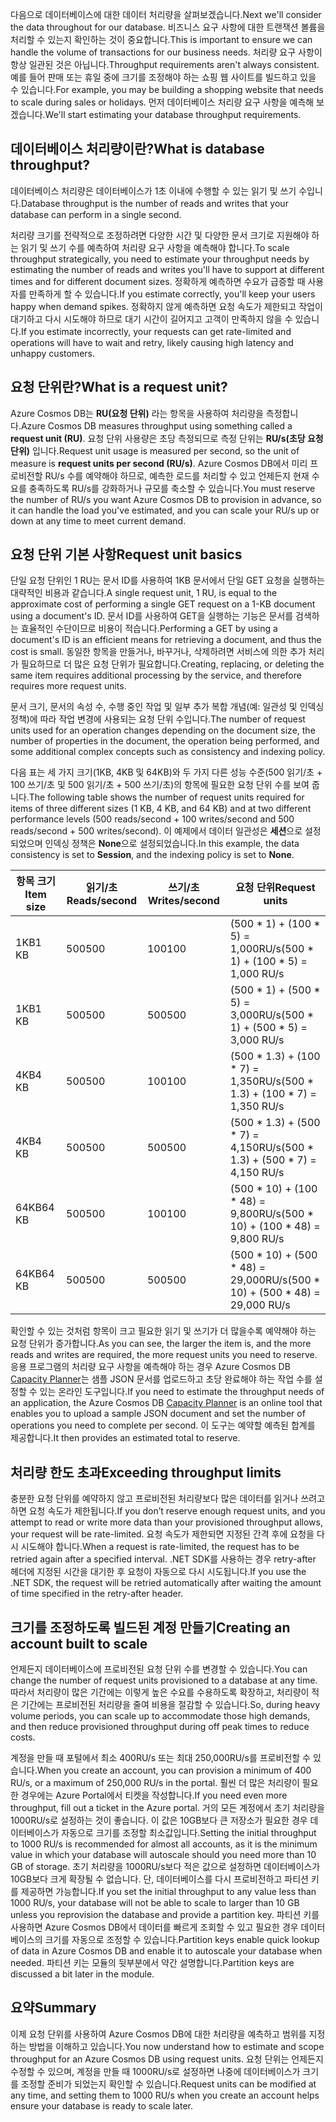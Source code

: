<span data-ttu-id="8a36c-101">다음으로 데이터베이스에 대한 데이터 처리량을 살펴보겠습니다.</span><span class="sxs-lookup"><span data-stu-id="8a36c-101">Next we'll consider the data throughout for our database.</span></span> <span data-ttu-id="8a36c-102">비즈니스 요구 사항에 대한 트랜잭션 볼륨을 처리할 수 있는지 확인하는 것이 중요합니다.</span><span class="sxs-lookup"><span data-stu-id="8a36c-102">This is important to ensure we can handle the volume of transactions for our business needs.</span></span> <span data-ttu-id="8a36c-103">처리량 요구 사항이 항상 일관된 것은 아닙니다.</span><span class="sxs-lookup"><span data-stu-id="8a36c-103">Throughput requirements aren't always consistent.</span></span> <span data-ttu-id="8a36c-104">예를 들어 판매 또는 휴일 중에 크기를 조정해야 하는 쇼핑 웹 사이트를 빌드하고 있을 수 있습니다.</span><span class="sxs-lookup"><span data-stu-id="8a36c-104">For example, you may be building a shopping website that needs to scale during sales or holidays.</span></span> <span data-ttu-id="8a36c-105">먼저 데이터베이스 처리량 요구 사항을 예측해 보겠습니다.</span><span class="sxs-lookup"><span data-stu-id="8a36c-105">We'll start estimating your database throughput requirements.</span></span>

## <a name="what-is-database-throughput"></a><span data-ttu-id="8a36c-106">데이터베이스 처리량이란?</span><span class="sxs-lookup"><span data-stu-id="8a36c-106">What is database throughput?</span></span> 

<span data-ttu-id="8a36c-107">데이터베이스 처리량은 데이터베이스가 1초 이내에 수행할 수 있는 읽기 및 쓰기 수입니다.</span><span class="sxs-lookup"><span data-stu-id="8a36c-107">Database throughput is the number of reads and writes that your database can perform in a single second.</span></span>

<span data-ttu-id="8a36c-108">처리량 크기를 전략적으로 조정하려면 다양한 시간 및 다양한 문서 크기로 지원해야 하는 읽기 및 쓰기 수를 예측하여 처리량 요구 사항을 예측해야 합니다.</span><span class="sxs-lookup"><span data-stu-id="8a36c-108">To scale throughput strategically, you need to estimate your throughput needs by estimating the number of reads and writes you'll have to support at different times and for different document sizes.</span></span> <span data-ttu-id="8a36c-109">정확하게 예측하면 수요가 급증할 때 사용자를 만족하게 할 수 있습니다.</span><span class="sxs-lookup"><span data-stu-id="8a36c-109">If you estimate correctly, you'll keep your users happy when demand spikes.</span></span> <span data-ttu-id="8a36c-110">정확하지 않게 예측하면 요청 속도가 제한되고 작업이 대기하고 다시 시도해야 하므로 대기 시간이 길어지고 고객이 만족하지 않을 수 있습니다.</span><span class="sxs-lookup"><span data-stu-id="8a36c-110">If you estimate incorrectly, your requests can get rate-limited and operations will have to wait and retry, likely causing high latency and unhappy customers.</span></span>

## <a name="what-is-a-request-unit"></a><span data-ttu-id="8a36c-111">요청 단위란?</span><span class="sxs-lookup"><span data-stu-id="8a36c-111">What is a request unit?</span></span>

<span data-ttu-id="8a36c-112">Azure Cosmos DB는 **RU(요청 단위)** 라는 항목을 사용하여 처리량을 측정합니다.</span><span class="sxs-lookup"><span data-stu-id="8a36c-112">Azure Cosmos DB measures throughput using something called a **request unit (RU)**.</span></span> <span data-ttu-id="8a36c-113">요청 단위 사용량은 초당 측정되므로 측정 단위는 **RU/s(초당 요청 단위)** 입니다.</span><span class="sxs-lookup"><span data-stu-id="8a36c-113">Request unit usage is measured per second, so the unit of measure is **request units per second (RU/s)**.</span></span> <span data-ttu-id="8a36c-114">Azure Cosmos DB에서 미리 프로비전할 RU/s 수를 예약해야 하므로, 예측한 로드를 처리할 수 있고 언제든지 현재 수요를 충족하도록 RU/s를 강화하거나 규모를 축소할 수 있습니다.</span><span class="sxs-lookup"><span data-stu-id="8a36c-114">You must reserve the number of RU/s you want Azure Cosmos DB to provision in advance, so it can handle the load you've estimated, and you can scale your RU/s up or down at any time to meet current demand.</span></span>

## <a name="request-unit-basics"></a><span data-ttu-id="8a36c-115">요청 단위 기본 사항</span><span class="sxs-lookup"><span data-stu-id="8a36c-115">Request unit basics</span></span>

<span data-ttu-id="8a36c-116">단일 요청 단위인 1 RU는 문서 ID를 사용하여 1KB 문서에서 단일 GET 요청을 실행하는 대략적인 비용과 같습니다.</span><span class="sxs-lookup"><span data-stu-id="8a36c-116">A single request unit, 1 RU, is equal to the approximate cost of performing a single GET request on a 1-KB document using a document's ID.</span></span> <span data-ttu-id="8a36c-117">문서 ID를 사용하여 GET을 실행하는 기능은 문서를 검색하는 효율적인 수단이므로 비용이 적습니다.</span><span class="sxs-lookup"><span data-stu-id="8a36c-117">Performing a GET by using a document's ID is an efficient means for retrieving a document, and thus the cost is small.</span></span> <span data-ttu-id="8a36c-118">동일한 항목을 만들거나, 바꾸거나, 삭제하려면 서비스에 의한 추가 처리가 필요하므로 더 많은 요청 단위가 필요합니다.</span><span class="sxs-lookup"><span data-stu-id="8a36c-118">Creating, replacing, or deleting the same item requires additional processing by the service, and therefore requires more request units.</span></span>

<span data-ttu-id="8a36c-119">문서 크기, 문서의 속성 수, 수행 중인 작업 및 일부 추가 복합 개념(예: 일관성 및 인덱싱 정책)에 따라 작업 변경에 사용되는 요청 단위 수입니다.</span><span class="sxs-lookup"><span data-stu-id="8a36c-119">The number of request units used for an operation changes depending on the document size, the number of properties in the document, the operation being performed, and some additional complex concepts such as consistency and indexing policy.</span></span>

<span data-ttu-id="8a36c-120">다음 표는 세 가지 크기(1KB, 4KB 및 64KB)와 두 가지 다른 성능 수준(500 읽기/초 + 100 쓰기/초 및 500 읽기/초 + 500 쓰기/초)의 항목에 필요한 요청 단위 수를 보여 줍니다.</span><span class="sxs-lookup"><span data-stu-id="8a36c-120">The following table shows the number of request units required for items of three different sizes (1 KB, 4 KB, and 64 KB) and at two different performance levels (500 reads/second + 100 writes/second and 500 reads/second + 500 writes/second).</span></span> <span data-ttu-id="8a36c-121">이 예제에서 데이터 일관성은 **세션**으로 설정되었으며 인덱싱 정책은 **None**으로 설정되었습니다.</span><span class="sxs-lookup"><span data-stu-id="8a36c-121">In this example, the data consistency is set to **Session**, and the indexing policy is set to **None**.</span></span>

| <span data-ttu-id="8a36c-122">항목 크기</span><span class="sxs-lookup"><span data-stu-id="8a36c-122">Item size</span></span> | <span data-ttu-id="8a36c-123">읽기/초</span><span class="sxs-lookup"><span data-stu-id="8a36c-123">Reads/second</span></span> | <span data-ttu-id="8a36c-124">쓰기/초</span><span class="sxs-lookup"><span data-stu-id="8a36c-124">Writes/second</span></span> | <span data-ttu-id="8a36c-125">요청 단위</span><span class="sxs-lookup"><span data-stu-id="8a36c-125">Request units</span></span>
| --- | --- | --- | --- |
| <span data-ttu-id="8a36c-126">1KB</span><span class="sxs-lookup"><span data-stu-id="8a36c-126">1 KB</span></span> | <span data-ttu-id="8a36c-127">500</span><span class="sxs-lookup"><span data-stu-id="8a36c-127">500</span></span> | <span data-ttu-id="8a36c-128">100</span><span class="sxs-lookup"><span data-stu-id="8a36c-128">100</span></span> | <span data-ttu-id="8a36c-129">(500 \* 1) + (100 \* 5) = 1,000RU/s</span><span class="sxs-lookup"><span data-stu-id="8a36c-129">(500 \* 1) + (100 \* 5) = 1,000 RU/s</span></span>
| <span data-ttu-id="8a36c-130">1KB</span><span class="sxs-lookup"><span data-stu-id="8a36c-130">1 KB</span></span> | <span data-ttu-id="8a36c-131">500</span><span class="sxs-lookup"><span data-stu-id="8a36c-131">500</span></span> | <span data-ttu-id="8a36c-132">500</span><span class="sxs-lookup"><span data-stu-id="8a36c-132">500</span></span> | <span data-ttu-id="8a36c-133">(500 \* 1) + (500 \* 5) = 3,000RU/s</span><span class="sxs-lookup"><span data-stu-id="8a36c-133">(500 \* 1) + (500 \* 5) = 3,000 RU/s</span></span>
| <span data-ttu-id="8a36c-134">4KB</span><span class="sxs-lookup"><span data-stu-id="8a36c-134">4 KB</span></span> | <span data-ttu-id="8a36c-135">500</span><span class="sxs-lookup"><span data-stu-id="8a36c-135">500</span></span> | <span data-ttu-id="8a36c-136">100</span><span class="sxs-lookup"><span data-stu-id="8a36c-136">100</span></span> | <span data-ttu-id="8a36c-137">(500 \* 1.3) + (100 \* 7) = 1,350RU/s</span><span class="sxs-lookup"><span data-stu-id="8a36c-137">(500 \* 1.3) + (100 \* 7) = 1,350 RU/s</span></span>
| <span data-ttu-id="8a36c-138">4KB</span><span class="sxs-lookup"><span data-stu-id="8a36c-138">4 KB</span></span> | <span data-ttu-id="8a36c-139">500</span><span class="sxs-lookup"><span data-stu-id="8a36c-139">500</span></span> | <span data-ttu-id="8a36c-140">500</span><span class="sxs-lookup"><span data-stu-id="8a36c-140">500</span></span> | <span data-ttu-id="8a36c-141">(500 \* 1.3) + (500 \* 7) = 4,150RU/s</span><span class="sxs-lookup"><span data-stu-id="8a36c-141">(500 \* 1.3) + (500 \* 7) = 4,150 RU/s</span></span>
| <span data-ttu-id="8a36c-142">64KB</span><span class="sxs-lookup"><span data-stu-id="8a36c-142">64 KB</span></span> | <span data-ttu-id="8a36c-143">500</span><span class="sxs-lookup"><span data-stu-id="8a36c-143">500</span></span> | <span data-ttu-id="8a36c-144">100</span><span class="sxs-lookup"><span data-stu-id="8a36c-144">100</span></span> | <span data-ttu-id="8a36c-145">(500 \* 10) + (100 \* 48) = 9,800RU/s</span><span class="sxs-lookup"><span data-stu-id="8a36c-145">(500 \* 10) + (100 \* 48) = 9,800 RU/s</span></span>
| <span data-ttu-id="8a36c-146">64KB</span><span class="sxs-lookup"><span data-stu-id="8a36c-146">64 KB</span></span> | <span data-ttu-id="8a36c-147">500</span><span class="sxs-lookup"><span data-stu-id="8a36c-147">500</span></span> | <span data-ttu-id="8a36c-148">500</span><span class="sxs-lookup"><span data-stu-id="8a36c-148">500</span></span> | <span data-ttu-id="8a36c-149">(500 \* 10) + (500 \* 48) = 29,000RU/s</span><span class="sxs-lookup"><span data-stu-id="8a36c-149">(500 \* 10) + (500 \* 48) = 29,000 RU/s</span></span>
 
<span data-ttu-id="8a36c-150">확인할 수 있는 것처럼 항목이 크고 필요한 읽기 및 쓰기가 더 많을수록 예약해야 하는 요청 단위가 증가합니다.</span><span class="sxs-lookup"><span data-stu-id="8a36c-150">As you can see, the larger the item is, and the more reads and writes are required, the more request units you need to reserve.</span></span> <span data-ttu-id="8a36c-151">응용 프로그램의 처리량 요구 사항을 예측해야 하는 경우 Azure Cosmos DB [Capacity Planner](https://www.documentdb.com/capacityplanner)는 샘플 JSON 문서를 업로드하고 초당 완료해야 하는 작업 수를 설정할 수 있는 온라인 도구입니다.</span><span class="sxs-lookup"><span data-stu-id="8a36c-151">If you need to estimate the throughput needs of an application, the Azure Cosmos DB [Capacity Planner](https://www.documentdb.com/capacityplanner) is an online tool that enables you to upload a sample JSON document and set the number of operations you need to complete per second.</span></span> <span data-ttu-id="8a36c-152">이 도구는 예약할 예측된 합계를 제공합니다.</span><span class="sxs-lookup"><span data-stu-id="8a36c-152">It then provides an estimated total to reserve.</span></span>

## <a name="exceeding-throughput-limits"></a><span data-ttu-id="8a36c-153">처리량 한도 초과</span><span class="sxs-lookup"><span data-stu-id="8a36c-153">Exceeding throughput limits</span></span>

<span data-ttu-id="8a36c-154">충분한 요청 단위를 예약하지 않고 프로비전된 처리량보다 많은 데이터를 읽거나 쓰려고 하면 요청 속도가 제한됩니다.</span><span class="sxs-lookup"><span data-stu-id="8a36c-154">If you don’t reserve enough request units, and you attempt to read or write more data than your provisioned throughput allows, your request will be rate-limited.</span></span> <span data-ttu-id="8a36c-155">요청 속도가 제한되면 지정된 간격 후에 요청을 다시 시도해야 합니다.</span><span class="sxs-lookup"><span data-stu-id="8a36c-155">When a request is rate-limited, the request has to be retried again after a specified interval.</span></span> <span data-ttu-id="8a36c-156">.NET SDK를 사용하는 경우 retry-after 헤더에 지정된 시간을 대기한 후 요청이 자동으로 다시 시도됩니다.</span><span class="sxs-lookup"><span data-stu-id="8a36c-156">If you use the .NET SDK, the request will be retried automatically after waiting the amount of time specified in the retry-after header.</span></span>

## <a name="creating-an-account-built-to-scale"></a><span data-ttu-id="8a36c-157">크기를 조정하도록 빌드된 계정 만들기</span><span class="sxs-lookup"><span data-stu-id="8a36c-157">Creating an account built to scale</span></span>

<span data-ttu-id="8a36c-158">언제든지 데이터베이스에 프로비전된 요청 단위 수를 변경할 수 있습니다.</span><span class="sxs-lookup"><span data-stu-id="8a36c-158">You can change the number of request units provisioned to a database at any time.</span></span> <span data-ttu-id="8a36c-159">따라서 처리량이 많은 기간에는 이렇게 높은 수요를 수용하도록 확장하고, 처리량이 적은 기간에는 프로비전된 처리량을 줄여 비용을 절감할 수 있습니다.</span><span class="sxs-lookup"><span data-stu-id="8a36c-159">So, during heavy volume periods, you can scale up to accommodate those high demands, and then reduce provisioned throughput during off peak times to reduce costs.</span></span>

<span data-ttu-id="8a36c-160">계정을 만들 때 포털에서 최소 400RU/s 또는 최대 250,000RU/s를 프로비전할 수 있습니다.</span><span class="sxs-lookup"><span data-stu-id="8a36c-160">When you create an account, you can provision a minimum of 400 RU/s, or a maximum of 250,000 RU/s in the portal.</span></span> <span data-ttu-id="8a36c-161">훨씬 더 많은 처리량이 필요한 경우에는 Azure Portal에서 티켓을 작성합니다.</span><span class="sxs-lookup"><span data-stu-id="8a36c-161">If you need even more throughput, fill out a ticket in the Azure portal.</span></span> <span data-ttu-id="8a36c-162">거의 모든 계정에서 초기 처리량을 1000RU/s로 설정하는 것이 좋습니다. 이 값은 10GB보다 큰 저장소가 필요한 경우 데이터베이스가 자동으로 크기를 조정할 최소값입니다.</span><span class="sxs-lookup"><span data-stu-id="8a36c-162">Setting the initial throughput to 1000 RU/s is recommended for almost all accounts, as it is the minimum value in which your database will autoscale should you need more than 10 GB of storage.</span></span> <span data-ttu-id="8a36c-163">초기 처리량을 1000RU/s보다 적은 값으로 설정하면 데이터베이스가 10GB보다 크게 확장될 수 없습니다. 단, 데이터베이스를 다시 프로비전하고 파티션 키를 제공하면 가능합니다.</span><span class="sxs-lookup"><span data-stu-id="8a36c-163">If you set the initial throughput to any value less than 1000 RU/s, your database will not be able to scale to larger than 10 GB unless you reprovision the database and provide a partition key.</span></span> <span data-ttu-id="8a36c-164">파티션 키를 사용하면 Azure Cosmos DB에서 데이터를 빠르게 조회할 수 있고 필요한 경우 데이터베이스의 크기를 자동으로 조정할 수 있습니다.</span><span class="sxs-lookup"><span data-stu-id="8a36c-164">Partition keys enable quick lookup of data in Azure Cosmos DB and enable it to autoscale your database when needed.</span></span> <span data-ttu-id="8a36c-165">파티션 키는 모듈의 뒷부분에서 약간 설명합니다.</span><span class="sxs-lookup"><span data-stu-id="8a36c-165">Partition keys are discussed a bit later in the module.</span></span>

## <a name="summary"></a><span data-ttu-id="8a36c-166">요약</span><span class="sxs-lookup"><span data-stu-id="8a36c-166">Summary</span></span>

<span data-ttu-id="8a36c-167">이제 요청 단위를 사용하여 Azure Cosmos DB에 대한 처리량을 예측하고 범위를 지정하는 방법을 이해하고 있습니다.</span><span class="sxs-lookup"><span data-stu-id="8a36c-167">You now understand how to estimate and scope throughput for an Azure Cosmos DB using request units.</span></span> <span data-ttu-id="8a36c-168">요청 단위는 언제든지 수정할 수 있으며, 계정을 만들 때 1000RU/s로 설정하면 나중에 데이터베이스가 크기를 조정할 준비가 되었는지 확인할 수 있습니다.</span><span class="sxs-lookup"><span data-stu-id="8a36c-168">Request units can be modified at any time, and setting them to 1000 RU/s when you create an account helps ensure your database is ready to scale later.</span></span>